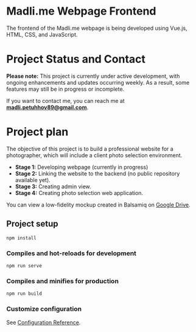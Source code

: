 # Madli.me Webpage Frontend
The frontend of the Madli.me webpage is being developed using Vue.js, HTML, CSS, and JavaScript.

# Project Status and Contact
**Please note:** This project is currently under active development, with ongoing enhancements and updates occurring weekly. As a result, some features may still be in progress or incomplete.

If you want to contact me, you can reach me at **madli.petuhhov89@gmail.com**.

# Project plan
The objective of this project is to build a professional website for a photographer, which will include a client photo selection environment.
- **Stage 1:** Developing webpage (currently in progress)
- **Stage 2:** Linking the website to the backend (no public repository available yet).
- **Stage 3:** Creating admin view.
- **Stage 4:** Creating photo selection web application.

You can view a low-fidelity mockup created in Balsamiq on [Google Drive](https://drive.google.com/file/d/1Nx2iOjmuJ4gg25MVboG1L7AaLYcOpDS9/view?usp=sharing).

## Project setup
```
npm install
```

### Compiles and hot-reloads for development
```
npm run serve
```

### Compiles and minifies for production
```
npm run build
```

### Customize configuration
See [Configuration Reference](https://cli.vuejs.org/config/).
